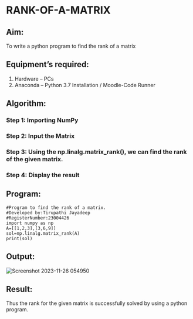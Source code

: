 # RANK-OF-A-MATRIX
## Aim:
To write a python program to find the rank of a matrix
## Equipment’s required:
1. 	Hardware – PCs
2. 	Anaconda – Python 3.7 Installation / Moodle-Code Runner
## Algorithm:
### Step 1: Importing NumPy
### Step 2: Input the Matrix
### Step 3: Using the np.linalg.matrix_rank(), we can find the rank of the given matrix.
### Step 4: Display the result 
## Program:
```
#Program to find the rank of a matrix.
#Developed by:Tirupathi Jayadeep
#RegisterNumber:23004426
import numpy as np
A=[[1,2,3],[3,6,9]]
sol=np.linalg.matrix_rank(A)
print(sol)
```
## Output:
![Screenshot 2023-11-26 054950](https://github.com/23004426/RANK-OF-A-MATRIX/assets/144979327/f5a47141-364b-44fb-a00e-18e8fcd664a4)

## Result:
Thus the rank for the given matrix is successfully solved by  using a python program.

